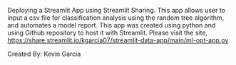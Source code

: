 Deploying a Streamlit App using Streamlit Sharing. This app allows user to input a csv file for classification analysis using the random tree algorithm, and automates a model report. This app was created using python and using Github repository to host it with Streamlit. Please visit the site, https://share.streamlit.io/kgarcia07/streamlit-data-app/main/ml-opt-app.py 

Created By: Kevin Garcia
